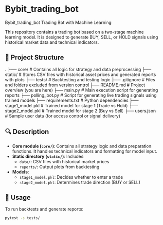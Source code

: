 # Bybit_trading_bot
Bybit_trading_bot
Trading Bot with Machine Learning

This repository contains a trading bot based on a two-stage machine learning model. It is designed to generate BUY, SELL, or HOLD signals using historical market data and technical indicators.

## 📁 Project Structure

.
├── core/ # Contains all logic for strategy and data preprocessing
├── static/ # Stores CSV files with historical asset prices and generated reports with plots
├── tests/ # Backtesting and testing logic
├── .gitignore # Files and folders excluded from version control
├── README.md # Project overview (you are here)
├── main.py # Main execution script for generating reports
├── polling_bot.py # Script for generating live trading signals using trained models
├── requirements.txt # Python dependencies
├── stage1_model.pkl # Trained model for stage 1 (Trade vs Hold)
├── stage2_model.pkl # Trained model for stage 2 (Buy vs Sell)
├── users.json # Sample user data (for access control or signal delivery)


## 🔍 Description

- **Core module (`core/`)**: Contains all strategy logic and data preparation functions. It handles technical indicators and formatting for model input.
- **Static directory (`static/`)**: Includes:
  - `data/`: CSV files with historical market prices
  - `reports/`: Output plots from backtesting
- **Models**:
  - `stage1_model.pkl`: Decides whether to enter a trade
  - `stage2_model.pkl`: Determines trade direction (BUY or SELL)

## 🚀 Usage

To run backtests and generate reports:

```bash
pytest -s tests/
